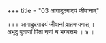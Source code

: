 +++
title = "03 आगादुदगादयं जीवानाम्"

+++
आगादुदगादयं जीवानां व्रातमप्यगात् ।  
अभूदु पुत्राणां पिता नृणां च भगवत्तमः ॥ ४ ॥